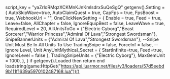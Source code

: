 script_key = "yaZrloRMqzXCKMnKJnKmlsdrxSuQeSgQ"
getgenv().Setting = {
    AutoSkipWave=true,
    AutoClaimQuest = true,
    CapFps = true,
    FpsBoost = true,
    WebhookUrl = "",
    OneClickNewSetting = { 
        Enable = true,
        Feed = true,
        Leave=false,
        AllChapter = false,
        IgnoreEquipBest = false,
        LeaveWave = true,
        RequiredLevel = 20,
        AllUnitsToGo = {"Electric Cyborg","Beast Sorcerer","Warrior Princess","Admiral Of Lava","Strongest Swordsman"},
        SnipeBannerUnits = {"Admiral Of Lava","Strongest Swordsman"}, --Snipe Unit Must Be In All Units To Use
        TradingSnipe = false,
        ForceInf = false, --Ignore Level, Unit
        AnyUnitMythical_Secret = {
            StartInfinite=true,
            Feed=true,
            IgnoreLevel = false
        },
        TradingSnipeUnits = {"Electric Cyborg"},
        MaxGemUnit = 1000,
    },
}
if getgenv().Loaded  then
    return 
end
loadstring(game:HttpGet("https://api.luarmor.net/files/v3/loaders/57d5eebd9b111f1639a5970102487168.lua"))()
